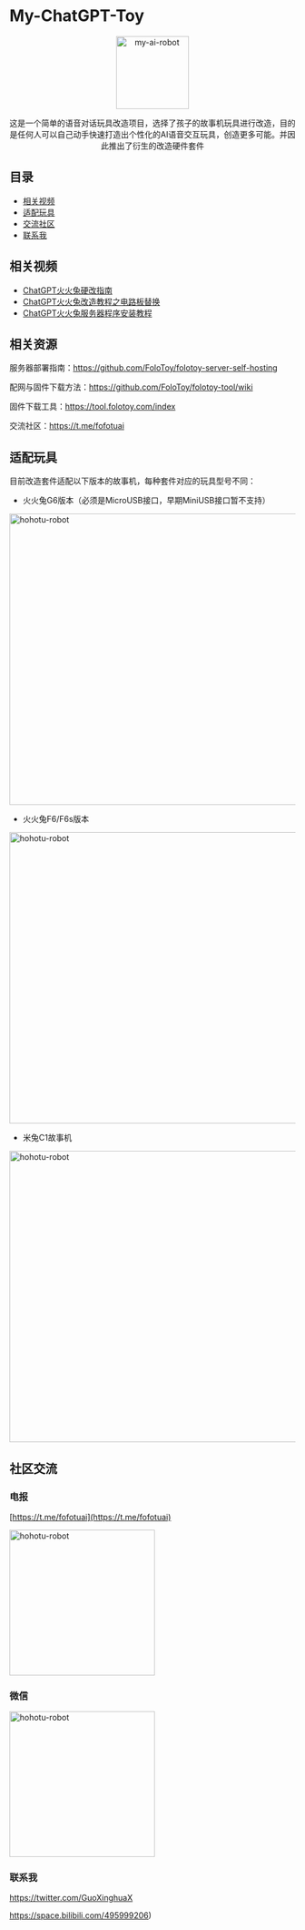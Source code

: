 # My-ChatGPT-Toy
<p align="center">
  <a href="https://www.hohotu.com" target="_blank">
    <img width="128" src="https://guoxinghua-md-images-1256257597.cos.ap-beijing.myqcloud.com/note/hohotu_icon.png" alt="my-ai-robot">
  </a>
</p>

<p align="center">
这是一个简单的语音对话玩具改造项目，选择了孩子的故事机玩具进行改造，目的是任何人可以自己动手快速打造出个性化的AI语音交互玩具，创造更多可能。并因此推出了衍生的改造硬件套件
</p>

</p>

## 目录

* [相关视频](#相关视频)
* [适配玩具](#适配玩具)
* [交流社区](#交流社区)
* [联系我](#联系我)

## 相关视频

  - [ChatGPT火火兔硬改指南](https://www.bilibili.com/video/BV1wh4y1w7ZJ)
  - [ChatGPT火火兔改造教程之电路板替换](https://www.bilibili.com/video/BV1C14y1R7bu)
  - [ChatGPT火火兔服务器程序安装教程 ](https://www.bilibili.com/video/BV1bp4y1w7ER)

## 相关资源


服务器部署指南：https://github.com/FoloToy/folotoy-server-self-hosting

配网与固件下载方法：https://github.com/FoloToy/folotoy-tool/wiki

固件下载工具：https://tool.folotoy.com/index

交流社区：https://t.me/fofotuai

## 适配玩具

目前改造套件适配以下版本的故事机，每种套件对应的玩具型号不同：

- 火火兔G6版本（必须是MicroUSB接口，早期MiniUSB接口暂不支持）

<img width="512" src="https://guoxinghua-md-images-1256257597.cos.ap-beijing.myqcloud.com/note/20230927000519.png" alt="hohotu-robot">

- 火火兔F6/F6s版本


<img width="512" src="https://guoxinghua-md-images-1256257597.cos.ap-beijing.myqcloud.com/note/20230927000812.png" alt="hohotu-robot">

- 米兔C1故事机

<img width="512" src="https://guoxinghua-md-images-1256257597.cos.ap-beijing.myqcloud.com/note/20230927000636.png" alt="hohotu-robot">

## 社区交流

### 电报

[https://t.me/fofotuai](https://t.me/fofotuai)


<img width="256" src="https://guoxinghua-md-images-1256257597.cos.ap-beijing.myqcloud.com/note/20230926234745.png" alt="hohotu-robot">

### 微信

<img width="256" src="https://guoxinghua-md-images-1256257597.cos.ap-beijing.myqcloud.com/note/20230926234513.png" alt="hohotu-robot">


### 联系我

https://twitter.com/GuoXinghuaX

https://space.bilibili.com/495999206)







